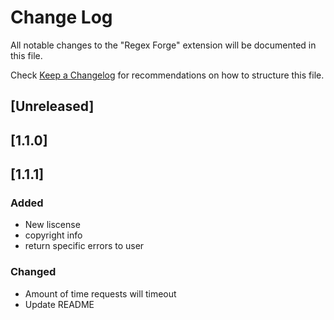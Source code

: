 # Change Log

All notable changes to the "Regex Forge" extension will be documented in this file.

Check [Keep a Changelog](http://keepachangelog.com/) for recommendations on how to structure this file.

## [Unreleased]

## [1.1.0]

## [1.1.1]

### Added

- New liscense
- copyright info
- return specific errors to user

### Changed

- Amount of time requests will timeout
- Update README